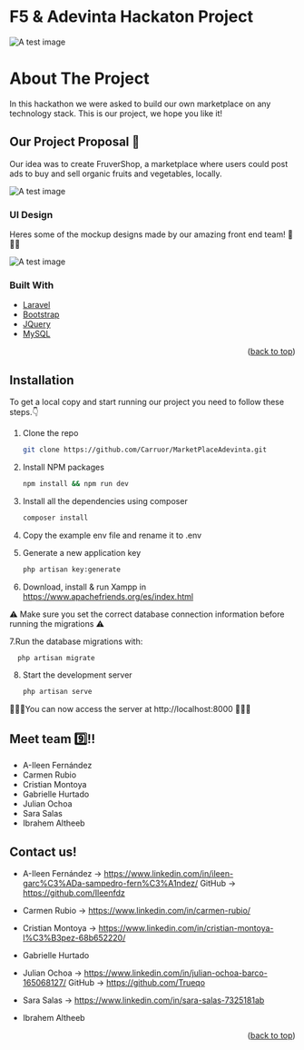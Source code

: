 <h1>F5 & Adevinta Hackaton Project</h1>

![A test image](https://c.tenor.com/bxe8Qsx3UusAAAAM/cat.gif)

# About The Project 

In this hackathon we were asked to build our own marketplace on any technology stack. This is our project, we hope you like it!

## Our Project Proposal 🥕

Our idea was to create FruverShop, a marketplace where users could post ads to buy and sell organic fruits and vegetables, locally.

![A test image](https://i.postimg.cc/TwnRXMY8/fruver.png)

### UI Design

Heres some of the mockup designs made by our amazing front end team! 👏👏👏

![A test image](https://i.postimg.cc/Zqwn862M/UX.png)

### Built With

* [Laravel](https://laravel.com)
* [Bootstrap](https://getbootstrap.com)
* [JQuery](https://jquery.com)
* [MySQL](https://www.mysql.com/)

<p align="right">(<a href="#top">back to top</a>)</p>

## Installation

To get a local copy and start running our project you need to follow these steps.👇

1. Clone the repo
   ```sh
   git clone https://github.com/Carruor/MarketPlaceAdevinta.git
   ```
2. Install NPM packages
   ```sh
   npm install && npm run dev
   ```
3. Install all the dependencies using composer
   ```sh
   composer install
   ```
4. Copy the example env file and rename it to .env

5. Generate a new application key
      ```sh
   php artisan key:generate
   ```
6. Download, install & run Xampp in https://www.apachefriends.org/es/index.html
      
  ⚠️ Make sure you set the correct database connection information before running the migrations ⚠️
  
7.Run the database migrations with:
 ```sh
   php artisan migrate
   ```
8. Start the development server
     ```sh
   php artisan serve
   ```
🎉🎉🎉You can now access the server at http://localhost:8000 🎉🎉🎉



## Meet team 9️⃣!!

 - A-Ileen Fernández
 - Carmen Rubio 
 - Cristian Montoya 
 - Gabrielle Hurtado 
 - Julian Ochoa
 - Sara Salas 
 - Ibrahem Altheeb

 ## Contact us!

  - A-Ileen Fernández -> https://www.linkedin.com/in/ileen-garc%C3%ADa-sampedro-fern%C3%A1ndez/
    GitHub -> https://github.com/Ileenfdz

  - Carmen Rubio -> https://www.linkedin.com/in/carmen-rubio/
 
  - Cristian Montoya -> https://www.linkedin.com/in/cristian-montoya-l%C3%B3pez-68b652220/

  - Gabrielle Hurtado 
 
  - Julian Ochoa -> https://www.linkedin.com/in/julian-ochoa-barco-165068127/ 
    GitHub -> https://github.com/Trueqo
 
  - Sara Salas -> https://www.linkedin.com/in/sara-salas-7325181ab

  - Ibrahem Altheeb
 
 <p align="right">(<a href="#top">back to top</a>)</p>




